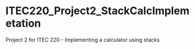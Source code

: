 # ITEC220_Project2_StackCalcImplemetation
Project 2 for ITEC 220 - Implementing a calculator using stacks
